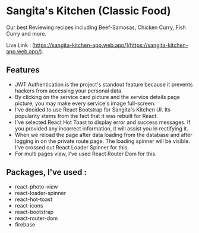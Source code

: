 # Sangita's Kitchen (Classic Food)

Our best Reviewing recipes including Beef-Samosas, Chicken Curry, Fish Curry and more.

Live Link : [https://sangita-kitchen-app.web.app/](https://sangita-kitchen-app.web.app/).

 ## Features
 - JWT Authentication is the project's standout feature because it prevents hackers from accessing your personal data.
 - By clicking on the service card picture and the service details page picture, you may make every service's image full-screen.
 - I've decided to use React Bootstrap for Sangita's Kitchen UI. Its popularity stems from the fact that it was rebuilt for React.
 - I've selected React Hot Toast to display error and success messages. If you provided any incorrect information, it will assist you in rectifying it.
 - When we reload the page after data loading from the database and after logging in on the private route page. The loading spinner will be visible. I've crossed out React Loader Spinner for this.
 - For multi pages view, I've used React Router Dom for this.

 ## Packages, I've used : 
 - react-photo-view
 - react-loader-spinner
 - react-hot-toast
 - react-icons
 - react-bootstrap
 - react-router-dom
 - firebase